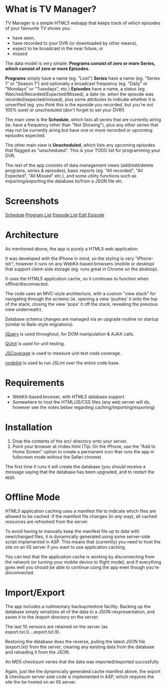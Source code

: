 What is TV Manager?
=======================
TV Manager is a simple HTML5 webapp that keeps track of which episodes of your favourite TV shows you:

* have seen,
* have recorded to your DVR (or downloaded by other means),
* expect to be broadcast in the near future, or
* missed

The data model is very simple:
**Programs consist of zero or more Series, which consist of zero or more Episodes.**

**Programs** simply have a name (eg. "Lost")
**Series** have a name (eg. "Series 1" or "Season 1") and optionally a broadcast frequency (eg. "Daily" or "Mondays" or "Tuesdays", etc.)
**Episodes** have a name, a status (eg. Watched/Recorded/Expected/Missed), a date (ie. *when* the episode was recorded/expected/missed), plus some attributes to indicate whether it is unverified (eg. you *think* this is the eposide you recorded, but you're not 100% sure) or unscheduled (don't forget to set your DVR!)

The main view is the **Schedule**, which lists all series that are currently airing (ie. have a frequency other than "Not Showing"), plus any other series that may not be currently airing but have one or more recorded or upcoming episodes expected.

The other main view is **Unscheduled**, which lists any upcoming episodes that flagged as "unscheduled".  This is your TODO list for programming your DVR.

The rest of the app consists of data management views (add/edit/delete programs, series & episodes), basic reports (eg. "All recorded", "All Expected", "All Missed" etc.), and some utility functions such as importing/exporting the database to/from a JSON file etc.

Screenshots
===========

[Schedule](schedule.png)
[Program List](program-list.png)
[Episode List](episode-list.png)
[Edit Episode](episode-edit.png)

Architecture
============
As mentioned above, the app is purely a HTML5 web application.

It was developed with the iPhone in mind, so the styling is very "iPhone-ish"; however it runs on any WebKit-based browsers (mobile or desktop) that support client-side storage (eg. runs great in Chrome on the desktop).

It uses the HTML5 application cache, so it continues to function when offline/disconnected.

The code uses an MVC-style architecture, with a custom "view stack" for navigating through the screens (ie. opening a view 'pushes' it onto the top of the stack; closing the view 'pops' it off the stack, revealing the previous view underneath).

Database schema changes are managed via an upgrade routine on startup (similar to Rails-style migrations).

[jQuery](http://jquery.com/) is used throughout, for DOM manipulation & AJAX calls.

[QUnit](http://docs.jquery.com/Qunit) is used for unit testing.

[JSCoverage](http://siliconforks.com/jscoverage/) is used to measure unit test code coverage.

[nodelint](http://github.com/tav/nodelint) is used to run JSLint over the entire code base.

Requirements
============
* WebKit-based browser, with HTML5 database support
* Somewhere to host the HTML/JS/CSS files  (any web server will do, however see the notes below regarding caching/importing/exporting)

Installation
============
1. Drop the contents of the src/ directory onto your server.
2. Point your browser at /index.html
(Tip: On the iPhone, use the "Add to Home Screen" option to create a permanent icon that runs the app in fullscreen mode without the Safari chrome)

The first time it runs it will create the database (you should receive a message saying that the database has been upgraded, and to restart the app).

Offline Mode
============
HTML5 application caching uses a manifest file to indicate which files are allowed to be cached.  If the manifest file changes (in any way), all cached resources are refreshed from the server.

To avoid having to manually keep the manifest file up to date with new/changed files, it is dynamically generated using some server-side script implemented in ASP. This means that (currently) you need to host the site on an IIS server if you want to use application caching.

You can test that the application cache is working by disconnecting from the network (or turning your mobile device to flight mode); and if everything goes well you should be able to continue using the app even though you're disconnected.

Import/Export
=============
The app includes a rudimentary backup/restore facility.  Backing up the database simply serializes all of the data to a JSON-respresentation, and saves it to the /export directory on the server.

The last 10 versions are retained on the server (as export.txt.0....export.txt.9).

Restoring the database does the reverse, pulling the latest JSON file (export.txt) from the server, clearing any existing data from the database and reloading it from the JSON.

An MD5 checksum veries that the data was imported/exported succesfully.

Again, just like the dynamically generated cache manifest above, the export & checksum server-side code is implemented in ASP, which requires the site tho be hosted on an IIS server.